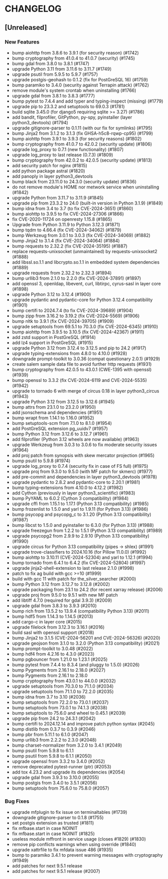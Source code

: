 # CHANGELOG

## [Unreleased]

### New Features

- bump aiohttp from 3.8.6 to 3.9.1 (for security reason) (#1742)
- bump cryptography from 41.0.4 to 41.0.7 (security) (#1745)
- bump gdal from 3.8.0 to 3.8.1 (#1747)
- upgrade Python 3.11 from 3.11.6 to 3.11.7 (#1749)
- upgrade psutil from 5.9.5 to 5.9.7 (#1757)
- upgrade postgis-geohash to 0.1.2 (fix for PostGreSQL 16) (#1759)
- bump paramiko to 3.4.0 (security against Terrapin attack) (#1762)
- remove module's system crontab when uninstalling (#1766)
- upgrade gdal from 3.8.1 to 3.8.3 (#1777)
- bump pytest to 7.4.4 and add typer and typing-inspect (missing) (#1779)
- upgrade pip to 23.3.2 and setuptools to 69.0.3 (#1781)
- build sqlite 3.45.0 (for django5 requiring sqlite >= 3.27) (#1786)
- add bandit, filprofiler, GitPython, py-spy, pyinstaller (layer python3_devtools) (#1794)
- upgrade gitignore-parser to 0.1.11 (with our fix for symlinks)  (#1795)
- bump Jinja2 from 3.1.2 to 3.1.3 (fix GHSA-h5c8-rqwp-cp95) (#1799)
- bump aiohttp from 3.9.1 to 3.9.3 (for security reasons) (#1802)
- bump cryptography from 41.0.7 to 42.0.2 (security update) (#1806)
- upgrade log_proxy to 0.7.1 (new functionality) (#1807)
- upgrade log_proxy to last release (0.7.3) (#1809)
- bump cryptography from 42.0.2 to 42.0.5 (security update) (#1813)
- add security patch for nginx  (#1815)
- add python package astral (#1820)
- add panoply in layer python3_devtools
- bump black from 23.11.0 to 24.3.0 (security update) (#1836)
- do not remove module's HOME nor metwork service when uninstalling (#1842)
- upgrade Python from 3.11.7 to 3.11.9 (#1845)
- upgrade pip from 23.3.2 to 24.0 (built-in version in Python 3.1.9) (#1849)
- bump idna from 3.4 to 3.7 (to fix CVE-2024-3651) (#1860)
- bump aiohttp to 3.9.5 to fix CVE-2024-27306 (#1866)
- fix CVE-2020-11724 on openresty 1.15.8  (#1865)
- Upgrade from Python 3.11.9 to Python 3.12.3 (#1871)
- bump tqdm to 4.66.4 (fix CVE-2024-34062) (#1879)
- bump Werkzeug from 3.0.1 to 3.0.3 (fix CVE-2024-34069) (#1882)
- bump Jinja2 to 3.1.4 (fix CVE-2024-34064) (#1884)
- bump requests to 2.32.2 (fix CVE-2024-35195) (#1887)
- replace requests-unixsocket (unmaintained) by requests-unixsocket2 (#1888)
- add libssl.so.1.1 and libcrypto.so.1.1 in embedded system dependencies (#1889)
- upgrade requests from 2.32.2 to 2.32.3 (#1894)
- bump urllib3 from 2.1.0 to 2.2.0 (fix CVE-2024-37891) (#1897)
- add openssl 3, openldap, libevent, curl, libtirpc, cyrus-sasl in layer core (#1898)
- upgrade Python 3.12 to 3.12.4 (#1900)
- upgrade pydantic and pydantic-core for Python 3.12.4 compatibility (#1901)
- bump certifi to 2024.7.4 (to fix CVE-2024-39689) (#1904)
- bump zipp from 3.16.2 to 3.19.2 (fix CVE-2024-5569) (#1906)
- bump nltk to 3.9.1 (fix CVE-2024-39705) (#1909)
- upgrade setuptools from 69.5.1 to 70.3.0 (fix CVE-2024-6345) (#1910)
- bump aiohttp from 3.9.5 to 3.10.5 (fix CVE-2024-42367) (#1911)
- add zstd support in PostGreSQL (#1914)
- add lz4 support in PostGreSQL (#1915)
- upgrade Python 3.12 from 3.12.4 to 3.12.5 and pip to 24.2 (#1917)
- upgrade typing-extensions from 4.8.0 to 4.10.0  (#1928)
- downgrade prompt-toolkit to 3.0.36 (compat questionary 2.0.1) (#1929)
- create salem sample data file to avoid further http requests (#1931)
- bump cryptography from 42.0.5 to 43.0.1 (CWE-1395 with openssl) (#1939)
- bump openssl to 3.3.2 (fix CVE-2024-6119 and CVE-2024-5535) (#1942)
- upgrade to tornado 6 with merge of circus 0.18 in layer python3_circus (#1943)
- upgrade Python 3.12 from 3.12.5 to 3.12.6 (#1945)
- bump attrs from 23.1.0 to 23.2.0 (#1950)
- add jsonschema and dependencies (#1951)
- bump wrapt from 1.14.1 to 1.16.0 (#1952)
- bump setuptools-scm from 7.1.0 to 8.1.0 (#1954)
- add PostGreSQL extension pg_uuidv7 (#1957)
- bump Python 3.12 from 3.12.6 to 3.12.7 (#1961)
- add filprofiler (Python 3.12 wheels are now available) (#1963)
- upgrade Werkzeug from 3.0.3 to 3.0.6 to fix moderate security issues (#1964)
- add proj patch from synopsis with skew mercator projection (#1965)
- bump psutil to 5.9.8 (#1974)
- upgrade log_proxy to 0.7.4 (security fix in case of FS full) (#1975)
- upgrade proj from 9.3.0 to 9.5.0 (with MF patch for skmerc) (#1977)
- add pre-commit and dependencies in layer python3_devtools (#1978)
- upgrade pydantic to 2.8.2 and pydantic-core to 2.20.1 (#1981)
- bump typing-extensions from 4.10.0 to 4.12.2 (#1982)
- add Cython (previously in layer python3_scientific) (#1983)
- bump PyYAML to 6.0.2 (Cython 3 compatibility) (#1984)
- upgrade cffi from 1.15.1 to 1.17.1 (Python 3.13 compatibility) (#1985)
- bump frozenlist to 1.5.0 and yarl to 1.9.11 (for Python 3.13) (#1986)
- bump psycopg and psycopg_c to 3.1.20 (Python 3.13 compatibility) (#1987)
- bump libcst to 1.5.0 and pyinstaller to 6.3.0 (for Python 3.13) (#1988)
- upgrade freezegun from 1.2.2 to 1.5.1 (Python 3.13 compatibility) (#1989)
- upgrade psycopg2 from 2.9.9 to 2.9.10 (Python 3.13 compatibility) (#1990)
- upgrade circus for Python 3.13 compatibility (pipes -> shlex) (#1991)
- upgrade trove-classifiers to 2024.10.16 (for Pillow 11.0.0) (#1992)
- bump aiohttp to 3.10.11 (CVE-2024-52304) and yarl to 1.12.1 (#1994)
- bump tornado from 6.4.1 to 6.4.2 (fix CVE-2024-52804) (#1997)
- upgrade jinja2-shell-extension to last release 2.1.0 (#1998)
- patch to fix ag build with gcc >=10 (#1999)
- build with gcc 11 with patch for the_silver_searcher (#2000)
- bump Python 3.12 from 3.12.7 to 3.12.8 (#2002)
- upgrade packaging from 23.1 to 24.2 (for recent xarray release) (#2006)
- upgrade proj from 9.5.0 to 9.5.1 with new MF patch
- add libtiff 4.7.0 (required for gdal 3.9.3) (#2009)
- upgrade gdal from 3.8.3 to 3.9.3 (#2010)
- bump rich from 13.5.2 to 13.9.4 (compatibility Python 3.13) (#2011)
- bump hdf5 from 1.14.3 to 1.14.5 (#2013)
- add cargo-c in layer core (#2015)
- upgrade filelock from 3.12.3 to 3.16.1 (#2016)
- build sasl with openssl support (#2018)
- bump Jinja2 to 3.1.5 (CVE-2024-56201 and CVE-2024-56326) (#2020)
- upgrade geojson from 3.1.0 to 3.2.0 (Python 3.13 compatibility) (#2021)
- bump prompt-toolkit to 3.0.48 (#2022)
- bump hdf4 from 4.2.16 to 4.3.0 (#2023)
- bump pgbouncer from 1.21.0 to 1.23.1 (#2025)
- bump pytest from 7.4.4 to 8.3.4 (and pluggy to 1.5.0) (#2026)
- bump Pygments from 2.16.1 to 2.18.0 (#2027)
- bump Pygments from 2.16.1 to 2.18.0
- bump cryptography from 43.0.1 to 44.0.0 (#2032)
- upgrade setuptools from 70.3.0 to 71.1.0 (#2034)
- upgrade setuptools from 71.1.0 to 72.2.0 (#2035)
- bump idna from 3.7 to 3.10 (#2036)
- bump setuptools from 72.2.0 to 73.0.1 (#2037)
- bump setuptools from 73.0.1 to 74.1.3 (#2038)
- bump setuptools to 75.6.0 and wheel to 0.45.1 (#2039)
- upgrade pip from 24.2 to 24.3.1 (#2042)
- bump certifi to 2024.12.14 and improve patch python syntax (#2045)
- bump distlib from 0.3.7 to 0.3.9 (#2046)
- bump pbr from 5.11.1 to 6.1.0 (#2047)
- bump urllib3 from 2.2.2 to 2.3.0 (#2048)
- bump charset-normalizer from 3.2.0 to 3.4.1 (#2049)
- bump psutil from 5.9.8 to 6.1.1
- bump psutil from 5.9.8 to 6.1.1 (#2050)
- upgrade openssl from 3.3.2 to 3.4.0 (#2052)
- remove deprecated pytest-runner (ptr) (#2053)
- add tox 4.23.2 and upgrade its dependencies (#2054)
- upgrade gdal from 3.9.3 to 3.10.0 (#2055)
- bump postgis from 3.4.0 to 3.5.1 (#2056)
- bump setuptools from 75.6.0 to 75.8.0 (#2057)

### Bug Fixes

- upgrade mfplugin to fix issue on terminaltables (#1739)
- downgrade gitignore-parser to 0.1.8 (#1755)
- set postgis extension as trusted (#1811)
- fix mfbase.start in case NOINIT
- fix mfbase.start in case NOINIT (#1825)
- useless module mffront in service usage (closes #1829) (#1830)
- remove pip conflicts warnings when using override (#1840)
- upgrade xattrfile to fix mfdata issue 486 (#1935)
- bump to paramiko 3.4.1 to prevent warning messages with cryptography (#1949)
- add patches for next 9.5.1 release
- add patches for next 9.5.1 release (#2007)


